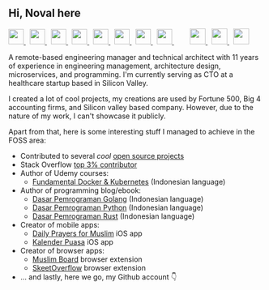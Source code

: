 ## Hi, Noval here

<p>
  <a href="https://stackoverflow.com/users/1467988/novalagung" target="_blank">
    <img src="https://cdn2.iconfinder.com/data/icons/social-icons-color/512/stackoverflow-512.png" height="30">
  </a> &nbsp;
  <a href="https://novalagung.com" target="_blank">
    <img src="https://encrypted-tbn0.gstatic.com/images?q=tbn:ANd9GcQJPlfQUyU28M1js62gBXu0--tyKFxsptzGFKEwFuqw4NJW6CcMgwB7jJabTYrdaeyoWbg&usqp=CAU" height="30">
  </a> &nbsp;
  <a href="https://www.udemy.com/user/noval-agung-prayogo/" target="_blank">
    <img src="https://seeklogo.com/images/U/udemy-logo-C3D3F5AC0C-seeklogo.com.png" height="30">
  </a> &nbsp;
  <a href="https://novalagung.medium.com/" target="_blank">
    <img src="https://i.imgur.com/PxPbQO8.png" height="30">
  </a> &nbsp;
  <a href="https://apps.apple.com/id/developer/noval-agung-prayogo/id1163677873?l=id" target="_blank">
    <img src="https://upload.wikimedia.org/wikipedia/commons/thumb/6/67/App_Store_%28iOS%29.svg/1200px-App_Store_%28iOS%29.svg.png" height="30">
  </a> &nbsp;
  <a href="https://linkedin.com/in/novalagung" target="_blank">
    <img src="https://cdn.freebiesupply.com/logos/large/2x/linkedin-icon-logo-png-transparent.png" height="30">
  </a> &nbsp;
  <a href="https://novalagung.substack.com" target="_blank">
    <img src="https://encrypted-tbn0.gstatic.com/images?q=tbn:ANd9GcSg_FATHES6uisiJQcpWYl6aDFwrRKak9UivatzozaB&s" height="30">
  </a> &nbsp;
  <a href="https://leetcode.com/novalagung" target="_blank">
    <img src="https://cdn.iconscout.com/icon/free/png-256/free-leetcode-3521542-2944960.png" height="30">
  </a> &nbsp;&nbsp;&nbsp;&nbsp;&nbsp;&nbsp;&nbsp;
  <a href="https://psnprofiles.com/novalagung?order=percent" target="_blank">
    <img src="https://e7.pngegg.com/pngimages/24/817/png-clipart-playstation-4-raiders-of-the-broken-planet-playstation-network-playstation-plus-playstation-electronics-text.png" height="31">
  </a> &nbsp;
  <a href="https://worldofwarcraft.com/en-us/character/us/illidan/Xpare" target="_blank">
    <img src="https://encrypted-tbn0.gstatic.com/images?q=tbn:ANd9GcQQxazo3t4biB6FeecDfYURU6xfd0OQOSKO4-1XnanuFASh_Ceqh5wKu233kxK8i4_nZck&usqp=CAU" height="31">
  </a> &nbsp;
  <a href="https://steamcommunity.com/id/novalagung/" target="_blank">
    <img src="https://cdn.onlinewebfonts.com/svg/img_23554.png" height="31">
  </a>
  <!-- <a href="https://www.codementor.io/@novalagung" target="_blank"><img src="https://avatars3.githubusercontent.com/u/7525092?s=280&v=4" height="30"></a>-->
</p>

A remote-based engineering manager and technical architect with 11 years of experience in engineering management, architecture design, microservices, and programming. I'm currently serving as CTO at a healthcare startup based in Silicon Valley.

I created a lot of cool projects, my creations are used by Fortune 500, Big 4 accounting firms, and Silicon valley based company. However, due to the nature of my work, I can't showcase it publicly.

Apart from that, here is some interesting stuff I managed to achieve in the FOSS area:

- Contributed to several *cool* [open source projects](https://github.com/novalagung/mypullrequests)
- Stack Overflow [top 3% contributor](https://stackoverflow.com/users/1467988/novalagung)
- Author of Udemy courses:
  - [Fundamental Docker & Kubernetes](https://www.udemy.com/course/praktis-belajar-docker-dan-kubernetes-untuk-pemula/?couponCode=FREE-202302) (Indonesian language)
- Author of programming blog/ebook:
  - [Dasar Pemrograman Golang](https://dasarpemrogramangolang.novalagung.com/) (Indonesian language)
  - [Dasar Pemrograman Python](https://dasarpemrogramanpython.novalagung.com/) (Indonesian language)
  - [Dasar Pemrograman Rust](https://dasarpemrogramanrust.novalagung.com/) (Indonesian language)
- Creator of mobile apps:
  - [Daily Prayers for Muslim](https://apps.apple.com/app/id699398541) iOS app
  - [Kalender Puasa](https://apps.apple.com/app/id796222919) iOS app
- Creator of browser apps:
  - [Muslim Board](https://muslimboard.novalagung.com/) browser extension
  - [SkeetOverflow](https://github.com/novalagung/skeetoverflow) browser extension
- ... and lastly, here we go, my Github account 👇
